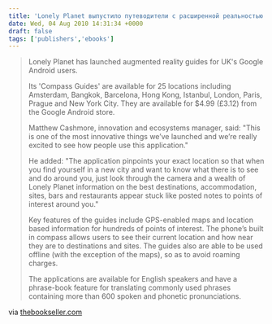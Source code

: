 ```yaml
---
title: 'Lonely Planet выпустило путеводители с расширенной реальностью'
date: Wed, 04 Aug 2010 14:31:34 +0000
draft: false
tags: ['publishers','ebooks']
---
```


> Lonely Planet has launched augmented reality guides for UK's Google Android users.
> 
> Its 'Compass Guides' are available for 25 locations including Amsterdam, Bangkok, Barcelona, Hong Kong, Istanbul, London, Paris, Prague and New York City. They are available for $4.99 (£3.12) from the Google Android store.
> 
> Matthew Cashmore, innovation and ecosystems manager, said: "This is one of the most innovative things we’ve launched and we’re really excited to see how people use this application."
> 
> He added: "The application pinpoints your exact location so that when you find yourself in a new city and want to know what there is to see and do around you, just look through the camera and a wealth of Lonely Planet information on the best destinations, accommodation, sites, bars and restaurants appear stuck like posted notes to points of interest around you."
> 
> Key features of the guides include GPS-enabled maps and location based information for hundreds of points of interest. The phone’s built in compass allows users to see their current location and how near they are to destinations and sites. The guides also are able to be used offline (with the exception of the maps), so as to avoid roaming charges.
> 
> The applications are available for English speakers and have a phrase-book feature for translating commonly used phrases containing more than 600 spoken and phonetic pronunciations.

via [thebookseller.com](http://www.thebookseller.com/news/125139-lonely-planet-launches-augmented-reality-guide-book.html.rss?utm_source=twitterfeed&utm_medium=twitter)
